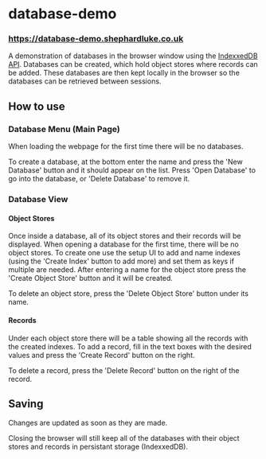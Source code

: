 # database-demo
### https://database-demo.shephardluke.co.uk
A demonstration of databases in the browser window using the [IndexxedDB API](https://developer.mozilla.org/en-US/docs/Web/API/IndexedDB_API). Databases can be created, which hold object stores where records can be added. These databases are then kept locally in the browser so the databases can be retrieved between sessions.

## How to use
### Database Menu (Main Page)
When loading the webpage for the first time there will be no databases.

To create a database, at the bottom enter the name and press the 'New Database' button and it should appear on the list.
Press 'Open Database' to go into the database, or 'Delete Database' to remove it.

### Database View
#### Object Stores
Once inside a database, all of its object stores and their records will be displayed. When opening a database for the first time, there will be no object stores. To create one use the setup UI to add and name indexes (using the 'Create Index' button to add more) and set them as keys if multiple are needed. After entering a name for the object store press the 'Create Object Store' button and it will be created.

To delete an object store, press the 'Delete Object Store' button under its name.

#### Records
Under each object store there will be a table showing all the records with the created indexes. To add a record, fill in the text boxes with the desired values and press the 'Create Record' button on the right.

To delete a record, press the 'Delete Record' button on the right of the record.

## Saving
Changes are updated as soon as they are made.

Closing the browser will still keep all of the databases with their object stores and records in persistant storage (IndexxedDB).
